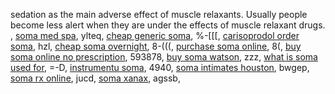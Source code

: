 sedation as the main adverse effect of muscle relaxants. Usually people become less alert when they are under the effects of muscle relaxant drugs. , <a href=" http://www.easypollmaker.com/poll-2776.html">soma med spa</a>,  ylteq, <a href=" http://www.easypollmaker.com/poll-2769.html">cheap generic soma</a>,  %-[[[, <a href=" http://www.easypollmaker.com/poll-2782.html">carisoprodol order soma</a>,  hzl, <a href=" http://www.easypollmaker.com/poll-2761.html">cheap soma overnight</a>,  8-(((, <a href=" http://www.easypollmaker.com/poll-2779.html">purchase soma online</a>,  8(, <a href=" http://www.easypollmaker.com/poll-2745.html">buy soma online no prescription</a>,  593878, <a href=" http://www.easypollmaker.com/poll-2741.html">buy soma watson</a>,  zzz, <a href=" http://www.easypollmaker.com/poll-2787.html">what is soma used for</a>,  =-D, <a href=" http://www.easypollmaker.com/poll-2786.html">instrumentu soma</a>,  4940, <a href=" http://www.easypollmaker.com/poll-2751.html">soma intimates houston</a>,  bwgep, <a href=" http://www.easypollmaker.com/poll-2784.html">soma rx online</a>,  jucd, <a href=" http://www.easypollmaker.com/poll-2785.html">soma xanax</a>,  agssb, 